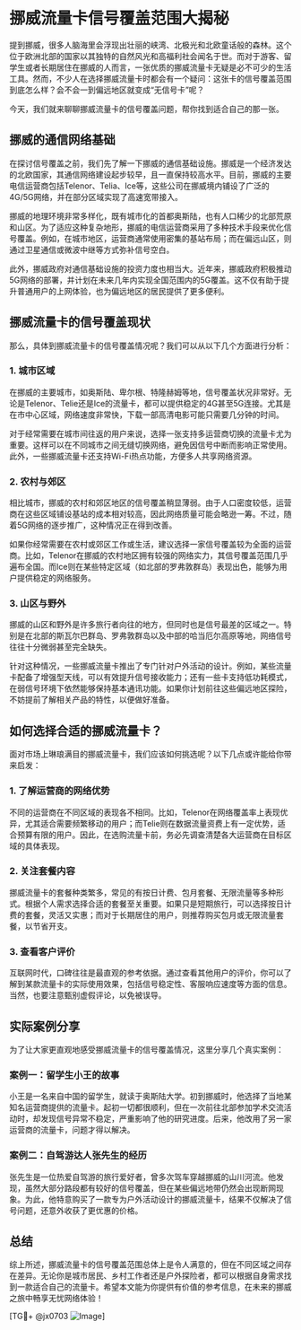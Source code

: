 # 挪威流量卡信号覆盖范围大揭秘

提到挪威，很多人脑海里会浮现出壮丽的峡湾、北极光和北欧童话般的森林。这个位于欧洲北部的国家以其独特的自然风光和高福利社会闻名于世。而对于游客、留学生或者长期居住在挪威的人而言，一张优质的挪威流量卡无疑是必不可少的生活工具。然而，不少人在选择挪威流量卡时都会有一个疑问：这张卡的信号覆盖范围到底怎么样？会不会一到偏远地区就变成“无信号卡”呢？

今天，我们就来聊聊挪威流量卡的信号覆盖问题，帮你找到适合自己的那一张。

## 挪威的通信网络基础

在探讨信号覆盖之前，我们先了解一下挪威的通信基础设施。挪威是一个经济发达的北欧国家，其通信网络建设起步较早，且一直保持较高水平。目前，挪威的主要电信运营商包括Telenor、Telia、Ice等，这些公司在挪威境内铺设了广泛的4G/5G网络，并在部分区域实现了高速宽带接入。

挪威的地理环境非常多样化，既有城市化的首都奥斯陆，也有人口稀少的北部荒原和山区。为了适应这种复杂地形，挪威的电信运营商采用了多种技术手段来优化信号覆盖。例如，在城市地区，运营商通常使用密集的基站布局；而在偏远山区，则通过卫星通信或微波中继等方式弥补信号空白。

此外，挪威政府对通信基础设施的投资力度也相当大。近年来，挪威政府积极推动5G网络的部署，并计划在未来几年内实现全国范围内的5G覆盖。这不仅有助于提升普通用户的上网体验，也为偏远地区的居民提供了更多便利。

## 挪威流量卡的信号覆盖现状

那么，具体到挪威流量卡的信号覆盖情况呢？我们可以从以下几个方面进行分析：

### 1. 城市区域

在挪威的主要城市，如奥斯陆、卑尔根、特隆赫姆等地，信号覆盖状况非常好。无论是Telenor、Telie还是Ice的流量卡，都可以提供稳定的4G甚至5G连接。尤其是在市中心区域，网络速度非常快，下载一部高清电影可能只需要几分钟的时间。

对于经常需要在城市间往返的用户来说，选择一张支持多运营商切换的流量卡尤为重要。这样可以在不同城市之间无缝切换网络，避免因信号中断而影响正常使用。此外，一些挪威流量卡还支持Wi-Fi热点功能，方便多人共享网络资源。

### 2. 农村与郊区

相比城市，挪威的农村和郊区地区的信号覆盖稍显薄弱。由于人口密度较低，运营商在这些区域铺设基站的成本相对较高，因此网络质量可能会略逊一筹。不过，随着5G网络的逐步推广，这种情况正在得到改善。

如果你经常需要在农村或郊区工作或生活，建议选择一家信号覆盖较为全面的运营商。比如，Telenor在挪威的农村地区拥有较强的网络实力，其信号覆盖范围几乎遍布全国。而Ice则在某些特定区域（如北部的罗弗敦群岛）表现出色，能够为用户提供稳定的网络服务。

### 3. 山区与野外

挪威的山区和野外是许多旅行者向往的地方，但同时也是信号最差的区域之一。特别是在北部的斯瓦尔巴群岛、罗弗敦群岛以及中部的哈当厄尔高原等地，网络信号往往十分微弱甚至完全缺失。

针对这种情况，一些挪威流量卡推出了专门针对户外活动的设计。例如，某些流量卡配备了增强型天线，可以有效提升信号接收能力；还有一些卡支持低功耗模式，在弱信号环境下依然能够保持基本通讯功能。如果你计划前往这些偏远地区探险，不妨提前了解相关产品的特性，以便做好准备。

## 如何选择合适的挪威流量卡？

面对市场上琳琅满目的挪威流量卡，我们应该如何挑选呢？以下几点或许能给你带来启发：

### 1. 了解运营商的网络优势

不同的运营商在不同区域的表现各不相同。比如，Telenor在网络覆盖率上表现优异，尤其适合需要频繁移动的用户；而Telie则在数据流量资费上有一定优势，适合预算有限的用户。因此，在选购流量卡前，务必先调查清楚各大运营商在目标区域的具体表现。

### 2. 关注套餐内容

挪威流量卡的套餐种类繁多，常见的有按日计费、包月套餐、无限流量等多种形式。根据个人需求选择合适的套餐至关重要。如果只是短期旅行，可以选择按日计费的套餐，灵活又实惠；而对于长期居住的用户，则推荐购买包月或无限流量套餐，以节省开支。

### 3. 查看客户评价

互联网时代，口碑往往是最直观的参考依据。通过查看其他用户的评价，你可以了解到某款流量卡的实际使用效果，包括信号稳定性、客服响应速度等方面的信息。当然，也要注意甄别虚假评论，以免被误导。

## 实际案例分享

为了让大家更直观地感受挪威流量卡的信号覆盖情况，这里分享几个真实案例：

### 案例一：留学生小王的故事

小王是一名来自中国的留学生，就读于奥斯陆大学。初到挪威时，他选择了当地某知名运营商提供的流量卡。起初一切都很顺利，但在一次前往北部参加学术交流活动时，却发现信号异常不稳定，严重影响了他的研究进度。后来，他改用了另一家运营商的流量卡，问题才得以解决。

### 案例二：自驾游达人张先生的经历

张先生是一位热爱自驾游的旅行爱好者，曾多次驾车穿越挪威的山川河流。他发现，虽然大部分路段都有较好的信号覆盖，但在某些偏远地带仍然会出现断网现象。为此，他特意购买了一款专为户外活动设计的挪威流量卡，结果不仅解决了信号问题，还意外收获了更优惠的价格。

## 总结

综上所述，挪威流量卡的信号覆盖范围总体上是令人满意的，但在不同区域之间存在差异。无论你是城市居民、乡村工作者还是户外探险者，都可以根据自身需求找到一款适合自己的流量卡。希望本文能为你提供有价值的参考信息，在未来的挪威之旅中畅享无忧网络体验！

[TG💪+ @jx0703 ![Image](https://github.com/user-attachments/assets/dbca1d08-cadb-493c-b0ec-ad6f7a83f270)]